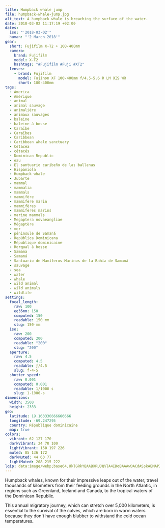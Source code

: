 ```yaml
---
title: Humpback whale jump
file: humpback-whale-jump.jpg
alt_text: A humpback whale is breaching the surface of the water.
date: 2018-03-02 11:17:19 +02:00
dates:
  iso: "'2018-03-02'"
  human: "'2 March 2018'"
gear:
  short: Fujifilm X-T2 + 100-400mm
  camera:
    brand: Fujifilm
    model: X-T2
    hashtags: "#Fujifilm #Fuji #XT2"
  lenses:
    - brand: Fujifilm
      model: Fujinon XF 100-400mm f/4.5-5.6 R LM OIS WR
      short: 100-400mm
tags:
  - America
  - Amérique
  - animal
  - animal sauvage
  - animalière
  - animaux sauvages
  - baleine
  - baleine à bosse
  - Caraïbe
  - Caraïbes
  - Caribbean
  - Caribbean whale sanctuary
  - Cetacea
  - cétacés
  - Dominican Republic
  - eau
  - El santuario caribeño de las ballenas
  - Hispaniola
  - Humpback whale
  - Jubarte
  - mammal
  - mammalia
  - mammals
  - mammifère
  - mammifère marin
  - mammifères
  - mammifères marins
  - marine mammals
  - Megaptera novaeangliae
  - Mégaptère
  - mer
  - péninsule de Samaná
  - República Dominicana
  - République dominicaine
  - Rorqual à bosse
  - Samana
  - Samaná
  - Santuario de Mamíferos Marinos de la Bahía de Samaná
  - sauvage
  - sea
  - water
  - whale
  - wild animal
  - wild animals
  - wildlife
settings:
  focal_length:
    raw: 100
    eq35mm: 150
    computed: 150
    readable: 150 mm
    slug: 150-mm
  iso:
    raw: 200
    computed: 200
    readable: "200"
    slug: "200"
  aperture:
    raw: 4.5
    computed: 4.5
    readable: ƒ/4.5
    slug: f-4-5
  shutter_speed:
    raw: 0.001
    computed: 0.001
    readable: 1/1000 s
    slug: 1-1000-s
dimensions:
  width: 3500
  height: 2333
geo:
  latitude: 19.163336666666666
  longitude: -69.247295
  country: République dominicaine
  map: true
colors:
  vibrant: 62 127 170
  darkVibrant: 24 70 100
  lightVibrant: 150 197 226
  muted: 85 136 172
  darkMuted: 44 63 77
  lightMuted: 208 215 222
lqip: data:image/webp;base64,UklGRkYBAABXRUJQVlA4IDoBAAAwDACdASpkAEMAP3GqzVs0v7QlqTgMK/AuCWM7f7f7H4OiB0GiQ6b1m2bxgc18TwwiH90f+2/+F/27zXNGzU9h8PRpnXLWGTwI4K5c+5B4iRIDzFaEh551Wo0+CeTXpRwaedqEfBLPO6AAAPi2s3cs/TrrdpPDSivPc+ncKTNM8nrDYk81bzQccgCOSjj8YUOhrvVpz/2RwXS7QQWG8I6xcOR0WSZ1thyOSA6Fi8wxouAJsmmzC0yLEu5YPtkrFZetCYOgU+hQc7TvqgIEZEgyoea0FWXlCm4HMEZmC87UEalpJJZcMU9GZZNF3weOuU2E0ketwI2nr16p1k0CWvY/zDrEsZw3V+fce+MzPb94ivN7xYmGM1peP20W/og1IFALt1Rof3VtiosLMjAg3XTzAUtioiC1QGAAAA==
---
```


Humpback whales, known for their impressive leaps out of the water, travel thousands of kilometers from their feeding grounds in the North Atlantic, in regions such as Greenland, Iceland and Canada, to the tropical waters of the Dominican Republic.

This annual migratory journey, which can stretch over 5,000 kilometers, is essential to the survival of the calves, which are born in warm waters because they don't have enough blubber to withstand the cold ocean temperatures.

